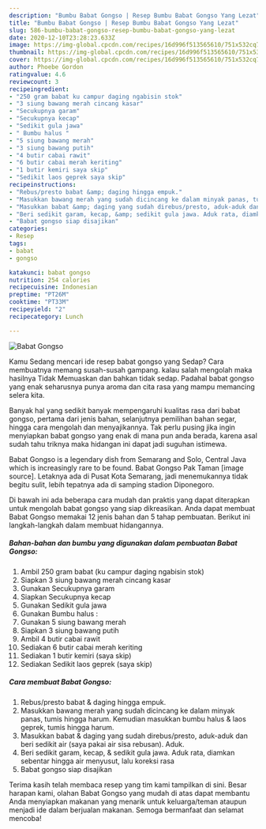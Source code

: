 ```yaml
---
description: "Bumbu Babat Gongso | Resep Bumbu Babat Gongso Yang Lezat"
title: "Bumbu Babat Gongso | Resep Bumbu Babat Gongso Yang Lezat"
slug: 586-bumbu-babat-gongso-resep-bumbu-babat-gongso-yang-lezat
date: 2020-12-10T23:28:23.633Z
image: https://img-global.cpcdn.com/recipes/16d996f513565610/751x532cq70/babat-gongso-foto-resep-utama.jpg
thumbnail: https://img-global.cpcdn.com/recipes/16d996f513565610/751x532cq70/babat-gongso-foto-resep-utama.jpg
cover: https://img-global.cpcdn.com/recipes/16d996f513565610/751x532cq70/babat-gongso-foto-resep-utama.jpg
author: Phoebe Gordon
ratingvalue: 4.6
reviewcount: 3
recipeingredient:
- "250 gram babat ku campur daging ngabisin stok"
- "3 siung bawang merah cincang kasar"
- "Secukupnya garam"
- "Secukupnya kecap"
- "Sedikit gula jawa"
- " Bumbu halus "
- "5 siung bawang merah"
- "3 siung bawang putih"
- "4 butir cabai rawit"
- "6 butir cabai merah keriting"
- "1 butir kemiri saya skip"
- "Sedikit laos geprek saya skip"
recipeinstructions:
- "Rebus/presto babat &amp; daging hingga empuk."
- "Masukkan bawang merah yang sudah dicincang ke dalam minyak panas, tumis hingga harum. Kemudian masukkan bumbu halus &amp; laos geprek, tumis hingga harum."
- "Masukkan babat &amp; daging yang sudah direbus/presto, aduk-aduk dan beri sedikit air (saya pakai air sisa rebusan). Aduk."
- "Beri sedikit garam, kecap, &amp; sedikit gula jawa. Aduk rata, diamkan sebentar hingga air menyusut, lalu koreksi rasa"
- "Babat gongso siap disajikan"
categories:
- Resep
tags:
- babat
- gongso

katakunci: babat gongso 
nutrition: 254 calories
recipecuisine: Indonesian
preptime: "PT26M"
cooktime: "PT33M"
recipeyield: "2"
recipecategory: Lunch

---
```



![Babat Gongso](https://img-global.cpcdn.com/recipes/16d996f513565610/751x532cq70/babat-gongso-foto-resep-utama.jpg)

Kamu Sedang mencari ide resep babat gongso yang Sedap? Cara membuatnya memang susah-susah gampang. kalau salah mengolah maka hasilnya Tidak Memuaskan dan bahkan tidak sedap. Padahal babat gongso yang enak seharusnya punya aroma dan cita rasa yang mampu memancing selera kita.

Banyak hal yang sedikit banyak mempengaruhi kualitas rasa dari babat gongso, pertama dari jenis bahan, selanjutnya pemilihan bahan segar, hingga cara mengolah dan menyajikannya. Tak perlu pusing jika ingin menyiapkan babat gongso yang enak di mana pun anda berada, karena asal sudah tahu triknya maka hidangan ini dapat jadi suguhan istimewa.

Babat Gongso is a legendary dish from Semarang and Solo, Central Java which is increasingly rare to be found. Babat Gongso Pak Taman [image source]. Letaknya ada di Pusat Kota Semarang, jadi menemukannya tidak begitu sulit, lebih tepatnya ada di samping stadion Diponegoro.


Di bawah ini ada beberapa cara mudah dan praktis yang dapat diterapkan untuk mengolah babat gongso yang siap dikreasikan. Anda dapat membuat Babat Gongso memakai 12 jenis bahan dan 5 tahap pembuatan. Berikut ini langkah-langkah dalam membuat hidangannya.

<!--inarticleads1-->

##### Bahan-bahan dan bumbu yang digunakan dalam pembuatan Babat Gongso:

1. Ambil 250 gram babat (ku campur daging ngabisin stok)
1. Siapkan 3 siung bawang merah cincang kasar
1. Gunakan Secukupnya garam
1. Siapkan Secukupnya kecap
1. Gunakan Sedikit gula jawa
1. Gunakan  Bumbu halus :
1. Gunakan 5 siung bawang merah
1. Siapkan 3 siung bawang putih
1. Ambil 4 butir cabai rawit
1. Sediakan 6 butir cabai merah keriting
1. Sediakan 1 butir kemiri (saya skip)
1. Sediakan Sedikit laos geprek (saya skip)




<!--inarticleads2-->

##### Cara membuat Babat Gongso:

1. Rebus/presto babat &amp; daging hingga empuk.
1. Masukkan bawang merah yang sudah dicincang ke dalam minyak panas, tumis hingga harum. Kemudian masukkan bumbu halus &amp; laos geprek, tumis hingga harum.
1. Masukkan babat &amp; daging yang sudah direbus/presto, aduk-aduk dan beri sedikit air (saya pakai air sisa rebusan). Aduk.
1. Beri sedikit garam, kecap, &amp; sedikit gula jawa. Aduk rata, diamkan sebentar hingga air menyusut, lalu koreksi rasa
1. Babat gongso siap disajikan




Terima kasih telah membaca resep yang tim kami tampilkan di sini. Besar harapan kami, olahan Babat Gongso yang mudah di atas dapat membantu Anda menyiapkan makanan yang menarik untuk keluarga/teman ataupun menjadi ide dalam berjualan makanan. Semoga bermanfaat dan selamat mencoba!

